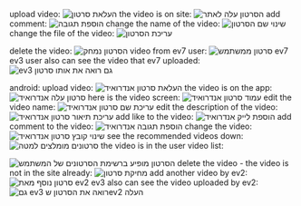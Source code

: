 upload video:
![העלאת סרטון](https://github.com/user-attachments/assets/4a56a370-dde4-47e6-9204-84e7dcb8c848)
the video is on site:
![הסרטון עלה לאתר](https://github.com/user-attachments/assets/c1a81966-42b4-4592-b235-a2e96316231d)
add comment:
![הוספת תגובה](https://github.com/user-attachments/assets/90ccdd99-1624-4d5d-bf3f-8c5ae7a6d0b0)
change the name of the video:
![שינוי שם הסרטון](https://github.com/user-attachments/assets/8eff42c3-d611-4739-8b71-ad29fc6d4dec)
change the file of the video:
![עריכת הסרטון](https://github.com/user-attachments/assets/37223d51-d331-48d2-8c4e-39fc84f82b58)

delete the video:
![הסרטון נמחק](https://github.com/user-attachments/assets/34a65ce0-2be0-41dd-a406-0914562bd475)
video from ev7 user:
![סרטון ממשתמש ev7](https://github.com/user-attachments/assets/0a03437c-fd02-497e-98e7-11aeead2ce57)
ev3 user also can see the video that ev7 uploaded:
![ev3 גם רואה את אותו סרטון](https://github.com/user-attachments/assets/80bcfab2-62b0-41c3-813b-825760201ebb)

android:
upload video:
![העלאת סרטון אנדרואיד](https://github.com/user-attachments/assets/1d30fa8f-3911-433c-8fd2-a695d39889e5)
the video is on the app:
![סרטון עלה אנדרואיד](https://github.com/user-attachments/assets/34308f7c-e089-4341-a3de-f328f694644a)
here is the video screen:
![עמוד סרטון אנדרואיד](https://github.com/user-attachments/assets/df505a32-ce6b-4b0a-862e-a834bbf641bf)
edit the video name:
![עריכת שם סרטון אנדרואיד](https://github.com/user-attachments/assets/9cb9bc11-3888-4d78-ba77-72e38fa7b33b)
edit the description of the video:
![עריכת תיאור סרטון אנדרואיד](https://github.com/user-attachments/assets/b3b0ade6-6d56-4172-8d3f-0225ee8e2546)
add like to the video:
![הוספת לייק אנדרואיד](https://github.com/user-attachments/assets/6afa3797-bb35-452e-a677-aa3c871bad1d)
add comment to the video:
![הוספת תגובה אנדרואיד](https://github.com/user-attachments/assets/a354d370-382d-4a75-b827-555aab5240ad)
change the video:
![שינוי קובץ סרטון אנדרואיד](https://github.com/user-attachments/assets/f5e5aba4-d3a3-4fd9-a097-870076339aae)
see the recommended videos down:
![סרטונים מומלצים למטה](https://github.com/user-attachments/assets/be5d24e5-2013-46cc-8e08-2606488e811d)
the video is in the user video list:

![הסרטון מופיע ברשימת הסרטונים של המשתמש](https://github.com/user-attachments/assets/758ad8a2-ca58-44a6-b789-2e76fb465b9a)
delete the video - the video is not in the site already:
![מחיקת סרטון ](https://github.com/user-attachments/assets/28f7d92a-5f85-4e3b-93fb-31c1e6389e17)
add another video by ev2:
![סרטון נוסף מאת ev2](https://github.com/user-attachments/assets/a6e365a0-b53f-418f-be92-9a38bb431b29)
ev3 also can see the video uploaded by ev2:
![גם ev3 רואה את הסרטון שev2 העלה](https://github.com/user-attachments/assets/636d4b33-8f95-4c67-b4ae-b15e355da3bb)
